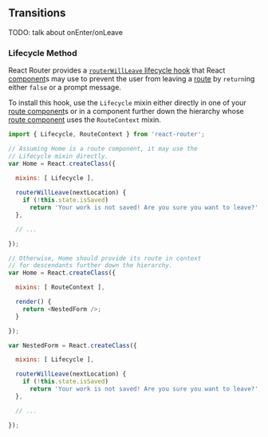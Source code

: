 ## Transitions

TODO: talk about onEnter/onLeave

### Lifecycle Method

React Router provides a [`routerWillLeave` lifecycle hook](Glossary.md#routehook) that React [component](Glossary.md#component)s may use to prevent the user from leaving a [route](Glossary.md#route) by `return`ing either `false` or a prompt message.

To install this hook, use the `Lifecycle` mixin either directly in one of your [route component](Glossary.md#routecomponent)s or in a component further down the hierarchy whose [route component](Glossary.md#routecomponent) uses the `RouteContext` mixin.

```js
import { Lifecycle, RouteContext } from 'react-router';

// Assuming Home is a route component, it may use the
// Lifecycle mixin directly.
var Home = React.createClass({

  mixins: [ Lifecycle ],
  
  routerWillLeave(nextLocation) {
    if (!this.state.isSaved)
      return 'Your work is not saved! Are you sure you want to leave?';
  },

  // ...

});

// Otherwise, Home should provide its route in context
// for descendants further down the hierarchy.
var Home = React.createClass({

  mixins: [ RouteContext ],

  render() {
    return <NestedForm />;
  }

});

var NestedForm = React.createClass({

  mixins: [ Lifecycle ],

  routerWillLeave(nextLocation) {
    if (!this.state.isSaved)
      return 'Your work is not saved! Are you sure you want to leave?';
  },

  // ...

});
```
